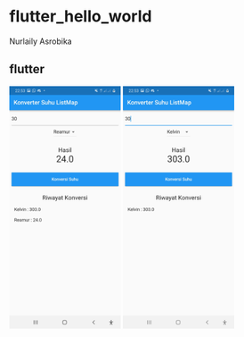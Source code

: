 # flutter_hello_world
Nurlaily Asrobika

## flutter

<img src="img/1.jpeg" alt="1" style="width:200px;"/>
<img src="img/2.jpeg" alt="2" style="width:200px;"/>

